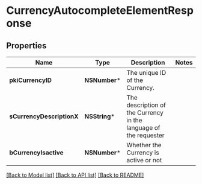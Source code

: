 # CurrencyAutocompleteElementResponse

## Properties
Name | Type | Description | Notes
------------ | ------------- | ------------- | -------------
**pkiCurrencyID** | **NSNumber*** | The unique ID of the Currency. | 
**sCurrencyDescriptionX** | **NSString*** | The description of the Currency in the language of the requester | 
**bCurrencyIsactive** | **NSNumber*** | Whether the Currency is active or not | 

[[Back to Model list]](../README.md#documentation-for-models) [[Back to API list]](../README.md#documentation-for-api-endpoints) [[Back to README]](../README.md)


